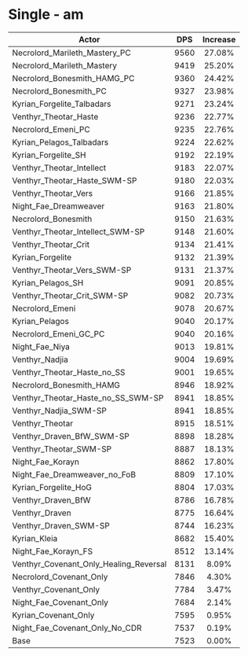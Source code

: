 # Single - am
| Actor | DPS | Increase |
|---|:---:|:---:|
|Necrolord_Marileth_Mastery_PC|9560|27.08%|
|Necrolord_Marileth_Mastery|9419|25.20%|
|Necrolord_Bonesmith_HAMG_PC|9360|24.42%|
|Necrolord_Bonesmith_PC|9327|23.98%|
|Kyrian_Forgelite_Talbadars|9271|23.24%|
|Venthyr_Theotar_Haste|9236|22.77%|
|Necrolord_Emeni_PC|9235|22.76%|
|Kyrian_Pelagos_Talbadars|9224|22.62%|
|Kyrian_Forgelite_SH|9192|22.19%|
|Venthyr_Theotar_Intellect|9183|22.07%|
|Venthyr_Theotar_Haste_SWM-SP|9180|22.03%|
|Venthyr_Theotar_Vers|9166|21.85%|
|Night_Fae_Dreamweaver|9163|21.80%|
|Necrolord_Bonesmith|9150|21.63%|
|Venthyr_Theotar_Intellect_SWM-SP|9148|21.60%|
|Venthyr_Theotar_Crit|9134|21.41%|
|Kyrian_Forgelite|9132|21.39%|
|Venthyr_Theotar_Vers_SWM-SP|9131|21.37%|
|Kyrian_Pelagos_SH|9091|20.85%|
|Venthyr_Theotar_Crit_SWM-SP|9082|20.73%|
|Necrolord_Emeni|9078|20.67%|
|Kyrian_Pelagos|9040|20.17%|
|Necrolord_Emeni_GC_PC|9040|20.16%|
|Night_Fae_Niya|9013|19.81%|
|Venthyr_Nadjia|9004|19.69%|
|Venthyr_Theotar_Haste_no_SS|9001|19.65%|
|Necrolord_Bonesmith_HAMG|8946|18.92%|
|Venthyr_Theotar_Haste_no_SS_SWM-SP|8941|18.85%|
|Venthyr_Nadjia_SWM-SP|8941|18.85%|
|Venthyr_Theotar|8915|18.51%|
|Venthyr_Draven_BfW_SWM-SP|8898|18.28%|
|Venthyr_Theotar_SWM-SP|8887|18.13%|
|Night_Fae_Korayn|8862|17.80%|
|Night_Fae_Dreamweaver_no_FoB|8809|17.10%|
|Kyrian_Forgelite_HoG|8804|17.03%|
|Venthyr_Draven_BfW|8786|16.78%|
|Venthyr_Draven|8775|16.64%|
|Venthyr_Draven_SWM-SP|8744|16.23%|
|Kyrian_Kleia|8682|15.40%|
|Night_Fae_Korayn_FS|8512|13.14%|
|Venthyr_Covenant_Only_Healing_Reversal|8131|8.09%|
|Necrolord_Covenant_Only|7846|4.30%|
|Venthyr_Covenant_Only|7784|3.47%|
|Night_Fae_Covenant_Only|7684|2.14%|
|Kyrian_Covenant_Only|7595|0.95%|
|Night_Fae_Covenant_Only_No_CDR|7537|0.19%|
|Base|7523|0.00%|

